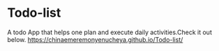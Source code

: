 # Todo-list
A todo App that helps one plan and execute daily activities.Check it out below.
https://chinaemeremonyenucheya.github.io/Todo-list/
